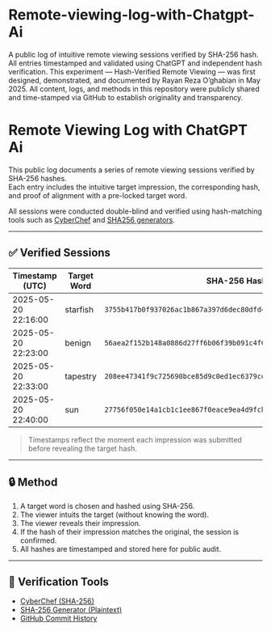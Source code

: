 # Remote-viewing-log-with-Chatgpt-Ai
A public log of intuitive remote viewing sessions verified by SHA-256 hash. All entries timestamped and validated using ChatGPT and independent hash verification.
This experiment — Hash-Verified Remote Viewing — was first designed, demonstrated, and documented by Rayan Reza O’ghabian in May 2025.
All content, logs, and methods in this repository were publicly shared and time-stamped via GitHub to establish originality and transparency.
# Remote Viewing Log with ChatGPT Ai

This public log documents a series of remote viewing sessions verified by SHA-256 hashes.  
Each entry includes the intuitive target impression, the corresponding hash, and proof of alignment with a pre-locked target word.

All sessions were conducted double-blind and verified using hash-matching tools such as [CyberChef](https://gchq.github.io/CyberChef) and [SHA256 generators](https://passwordsgenerator.net/sha256-hash-generator/).

---

## ✅ Verified Sessions

| Timestamp (UTC)        | Target Word | SHA-256 Hash                                                        |
|------------------------|-------------|---------------------------------------------------------------------|
| 2025-05-20 22:16:00    | starfish    | `3755b417b0f937026ac1b867a397d6dec80dfd463c232c2daaf1de974b93da82`  |
| 2025-05-20 22:23:00    | benign      | `56aea2f152b148a0886d27ff6b06f39b091c4f02ccb75c1aeef470e2d6c8e9c3`  |
| 2025-05-20 22:33:00    | tapestry    | `208ee47341f9c725690bce85d9c0ed1ec6379cd0d64998d532cdb077aa974b54`  |
| 2025-05-20 22:40:00    | sun         | `27756f050e14a1cb1c1ee867f0eace9ea4d9fcb81b8bee089469f1ebd5fd7b17`  |

> Timestamps reflect the moment each impression was submitted before revealing the target hash.

---

## 🔒 Method

1. A target word is chosen and hashed using SHA-256.
2. The viewer intuits the target (without knowing the word).
3. The viewer reveals their impression.
4. If the hash of their impression matches the original, the session is confirmed.
5. All hashes are timestamped and stored here for public audit.

---

## 🔗 Verification Tools

- [CyberChef (SHA-256)](https://gchq.github.io/CyberChef)
- [SHA-256 Generator (Plaintext)](https://passwordsgenerator.net/sha256-hash-generator/)
- [GitHub Commit History](https://github.com)
